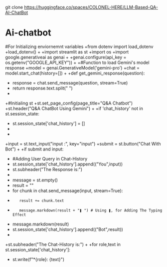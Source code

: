 git clone https://huggingface.co/spaces/COLONEL-HERE/LLM-Based-QA-AI-ChatBot
# Ai-chatbot
#For Initializing enviornemnt variables
+from dotenv import load_dotenv 
+load_dotenv()
+
+import streamlit as st
+import os
+import google.generativeai as genai
+
+genai.configure(api_key = os.getenv("GOOGLE_API_KEY"))
+
+#Function to load Gemini's model response
+model = genai.GenerativeModel('gemini-pro')
+chat = model.start_chat(history=[])
+
+def get_gemini_response(question):
+    response = chat.send_message(question, stream=True)
+    return response.text.split(" ")
+
+#Initialing st
+st.set_page_config(page_title="Q&A Chatbot")
+st.header("Q&A ChatBot Using Gemini")
+
+if 'chat_history' not in st.session_state:
+    st.session_state['chat_history'] = []
+
+
+input = st.text_input("input :", key="input")
+submit = st.button("Chat With Bot")
+
+if submit and input:
+    #Adding User Query in Chat-History
+    st.session_state['chat_history'].append(("You",input))
+    st.subheader("The Response is:")
+
+    message = st.empty()
+    result = ""
+    for chunk in chat.send_message(input, stream=True):
+        result += chunk.text
+        message.markdown(result + "❚ ") # Using ❚, for Adding The Typing Effect
+    message.markdown(result)
+    st.session_state['chat_history'].append(("Bot",result))
+
+st.subheader("The Chat-History is:")
+
+for role,text in st.session_state['chat_history']:
+    st.write(f"*{role}: {text}")
